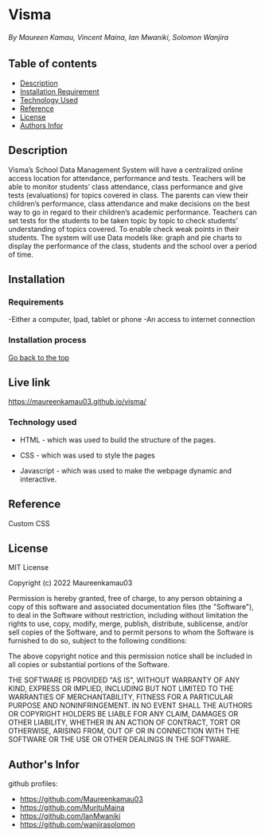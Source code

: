 # Visma

###### By Maureen Kamau, Vincent Maina, Ian Mwaniki, Solomon Wanjira

## Table of contents

- [Description](#description)
- [Installation Requirement](#Installation)
- [Technology Used](#Technology-used)
- [Reference](#Reference)
- [License](#License)
- [Authors Infor](#Authors-Infor)

## Description

Visma’s School Data Management System will have a centralized online access location for attendance, performance and tests. Teachers will be able to monitor students’ class attendance, class performance and give tests (evaluations) for topics covered in class. The parents can view their children’s performance, class attendance and make decisions on the best way to go in regard to their children’s academic performance. Teachers can set tests for the students to be taken topic by topic to check students’ understanding of topics covered. To enable check weak points in their students. The system will use Data models like: graph and pie charts to display the performance of the class, students and the school over a period of time.

## Installation

### Requirements

-Either a computer, Ipad, tablet or phone
-An access to internet connection

### Installation process

[Go back to the top](#visma)

## Live link

https://maureenkamau03.github.io/visma/

### Technology used

- HTML - which was used to build the structure of the pages.

- CSS - which was used to style the pages

- Javascript - which was used to make the webpage dynamic and interactive.

## Reference

Custom CSS

## License

MIT License

Copyright (c) 2022 Maureenkamau03

Permission is hereby granted, free of charge, to any person obtaining a copy
of this software and associated documentation files (the "Software"), to deal
in the Software without restriction, including without limitation the rights
to use, copy, modify, merge, publish, distribute, sublicense, and/or sell
copies of the Software, and to permit persons to whom the Software is
furnished to do so, subject to the following conditions:

The above copyright notice and this permission notice shall be included in all
copies or substantial portions of the Software.

THE SOFTWARE IS PROVIDED "AS IS", WITHOUT WARRANTY OF ANY KIND, EXPRESS OR
IMPLIED, INCLUDING BUT NOT LIMITED TO THE WARRANTIES OF MERCHANTABILITY,
FITNESS FOR A PARTICULAR PURPOSE AND NONINFRINGEMENT. IN NO EVENT SHALL THE
AUTHORS OR COPYRIGHT HOLDERS BE LIABLE FOR ANY CLAIM, DAMAGES OR OTHER
LIABILITY, WHETHER IN AN ACTION OF CONTRACT, TORT OR OTHERWISE, ARISING FROM,
OUT OF OR IN CONNECTION WITH THE SOFTWARE OR THE USE OR OTHER DEALINGS IN THE
SOFTWARE.

## Author's Infor

github profiles:

- https://github.com/Maureenkamau03
- https://github.com/MurituMaina
- https://github.com/IanMwaniki
- https://github.com/wanjirasolomon
